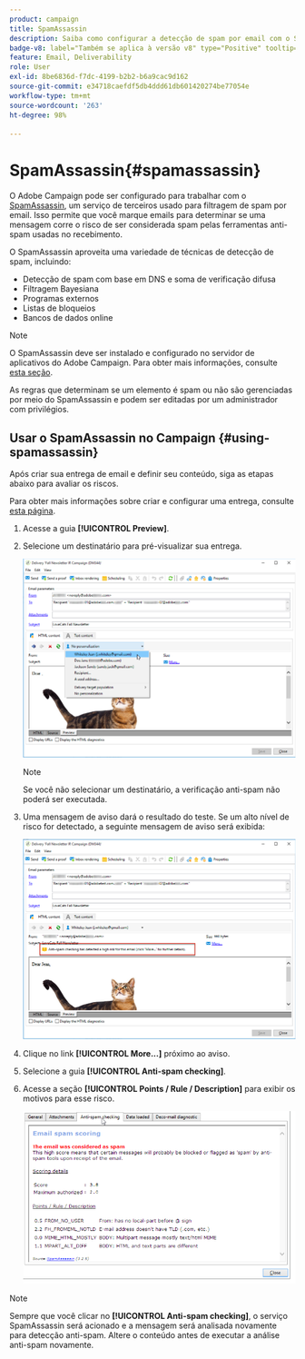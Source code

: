 ```yaml
---
product: campaign
title: SpamAssassin
description: Saiba como configurar a detecção de spam por email com o SpamAssassin
badge-v8: label="Também se aplica à versão v8" type="Positive" tooltip="Também se aplica ao Campaign v8"
feature: Email, Deliverability
role: User
exl-id: 8be6836d-f7dc-4199-b2b2-b6a9cac9d162
source-git-commit: e34718caefdf5db4ddd61db601420274be77054e
workflow-type: tm+mt
source-wordcount: '263'
ht-degree: 98%

---
```


# SpamAssassin{#spamassassin}

O Adobe Campaign pode ser configurado para trabalhar com o [SpamAssassin](https://spamassassin.apache.org), um serviço de terceiros usado para filtragem de spam por email. Isso permite que você marque emails para determinar se uma mensagem corre o risco de ser considerada spam pelas ferramentas anti-spam usadas no recebimento.

O SpamAssassin aproveita uma variedade de técnicas de detecção de spam, incluindo:

* Detecção de spam com base em DNS e soma de verificação difusa
* Filtragem Bayesiana
* Programas externos
* Listas de bloqueios
* Bancos de dados online

>[!NOTE]
>
>O SpamAssassin deve ser instalado e configurado no servidor de aplicativos do Adobe Campaign. Para obter mais informações, consulte [esta seção](../../installation/using/configuring-spamassassin.md).
>
>As regras que determinam se um elemento é spam ou não são gerenciadas por meio do SpamAssassin e podem ser editadas por um administrador com privilégios.

## Usar o SpamAssassin no Campaign {#using-spamassassin}

Após criar sua entrega de email e definir seu conteúdo, siga as etapas abaixo para avaliar os riscos.

Para obter mais informações sobre criar e configurar uma entrega, consulte [esta página](about-email-channel.md).

1. Acesse a guia **[!UICONTROL Preview]**.
1. Selecione um destinatário para pré-visualizar sua entrega.

   ![](assets/s_tn_del_preview_spamassassin_recipient.png)

   >[!NOTE]
   >
   >Se você não selecionar um destinatário, a verificação anti-spam não poderá ser executada.

1. Uma mensagem de aviso dará o resultado do teste. Se um alto nível de risco for detectado, a seguinte mensagem de aviso será exibida:

   ![](assets/s_tn_del_preview_spamassassin_ko.png)

1. Clique no link **[!UICONTROL More...]** próximo ao aviso.
1. Selecione a guia **[!UICONTROL Anti-spam checking]**.
1. Acesse a seção **[!UICONTROL Points / Rule / Description]** para exibir os motivos para esse risco.

   ![](assets/s_tn_del_msg_spamassassin_ko.png)

>[!NOTE]
>
>Sempre que você clicar no **[!UICONTROL Anti-spam checking]**, o serviço SpamAssassin será acionado e a mensagem será analisada novamente para detecção anti-spam. Altere o conteúdo antes de executar a análise anti-spam novamente.
